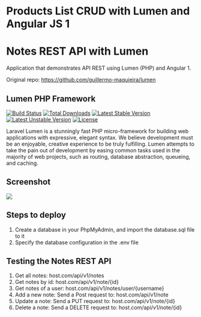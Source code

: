 # Products List CRUD with Lumen and Angular JS 1
# Notes REST API with Lumen

Application that demonstrates API REST using Lumen (PHP) and Angular 1.

Original repo: https://github.com/guillermo-maquieira/lumen 

## Lumen PHP Framework

[![Build Status](https://travis-ci.org/laravel/lumen-framework.svg)](https://travis-ci.org/laravel/lumen-framework)
[![Total Downloads](https://poser.pugx.org/laravel/lumen-framework/d/total.svg)](https://packagist.org/packages/laravel/lumen-framework)
[![Latest Stable Version](https://poser.pugx.org/laravel/lumen-framework/v/stable.svg)](https://packagist.org/packages/laravel/lumen-framework)
[![Latest Unstable Version](https://poser.pugx.org/laravel/lumen-framework/v/unstable.svg)](https://packagist.org/packages/laravel/lumen-framework)
[![License](https://poser.pugx.org/laravel/lumen-framework/license.svg)](https://packagist.org/packages/laravel/lumen-framework)

Laravel Lumen is a stunningly fast PHP micro-framework for building web applications with expressive, elegant syntax. We believe development must be an enjoyable, creative experience to be truly fulfilling. Lumen attempts to take the pain out of development by easing common tasks used in the majority of web projects, such as routing, database abstraction, queueing, and caching.

## Screenshot


![](https://github.com/dskanth/Lumen_CRUD_AngularJS_Example/blob/master/lumen_angular_crud.JPG)

## Steps to deploy

1. Create a database in your PhpMyAdmin, and import the database.sql file to it
2. Specify the database configuration in the .env file

## Testing the Notes REST API

1. Get all notes: host.com/api/v1/notes
2. Get notes by id: host.com/api/v1/note/{id}
3. Get notes of a user: host.com/api/v1/notes/user/{username}
4. Add a new note: Send a Post request to: host.com/api/v1/note
5. Update a note: Send a PUT request to: host.com/api/v1/note/{id}
6. Delete a note: Send a DELETE request to: host.com/api/v1/note/{id}

